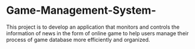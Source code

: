 # Game-Management-System-
This project is to develop an application that monitors and controls the information of news in the form of online game to help users manage their process of game database more efficiently and organized.

